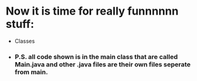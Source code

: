 # Now it is time for really funnnnnn stuff:
- Classes
- ### P.S. all code shown is in the main class that are called Main.java and other .java files are their own files seperate from main.
